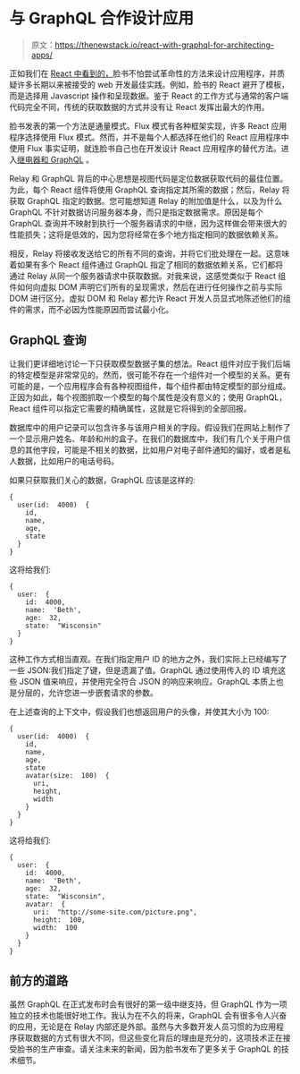 # 与 GraphQL 合作设计应用

> 原文：<https://thenewstack.io/react-with-graphql-for-architecting-apps/>

正如我们在 [React 中看到的，](https://www.google.ca/url?sa=t&rct=j&q=&esrc=s&source=web&cd=1&ved=0CB0QFjAA&url=https%3A%2F%2Ffacebook.github.io%2Freact%2F&ei=ZRRaVcLZD4m4oQSviYDwCw&usg=AFQjCNHa_1d2VQ9XLEwLkZFQYYmqt39aoQ&bvm=bv.93564037,d.cGU)脸书不怕尝试革命性的方法来设计应用程序，并质疑许多长期以来被接受的 web 开发最佳实践。例如，脸书的 React 避开了模板，而是选择用 Javascript 操作和呈现数据。鉴于 React 的工作方式与通常的客户端代码完全不同，传统的获取数据的方式并没有让 React 发挥出最大的作用。

脸书发表的第一个方法是通量模式。Flux 模式有各种框架实现，许多 React 应用程序选择使用 Flux 模式。然而，并不是每个人都选择在他们的 React 应用程序中使用 Flux 事实证明，就连脸书自己也在开发设计 React 应用程序的替代方法。进入[继电器和 GraphQL](https://gist.github.com/wincent/598fa75e22bdfa44cf47) 。

Relay 和 GraphQL 背后的中心思想是视图代码是定位数据获取代码的最佳位置。为此，每个 React 组件将使用 GraphQL 查询指定其所需的数据；然后，Relay 将获取 GraphQL 指定的数据。您可能想知道 Relay 的附加值是什么，以及为什么 GraphQL 不针对数据访问服务器本身，而只是指定数据需求。原因是每个 GraphQL 查询并不映射到执行一个服务器请求的中继，因为这样做会带来很大的性能损失；这将是低效的，因为您将经常在多个地方指定相同的数据依赖关系。

相反，Relay 将接收发送给它的所有不同的查询，并将它们批处理在一起。这意味着如果有多个 React 组件通过 GraphQL 指定了相同的数据依赖关系，它们都将通过 Relay 从同一个服务器请求中获取数据。对我来说，这感觉类似于 React 组件如何向虚拟 DOM 声明它们所有的呈现需求，然后在进行任何操作之前与实际 DOM 进行区分。虚拟 DOM 和 Relay 都允许 React 开发人员显式地陈述他们的组件的需求，而不必因为性能原因而尝试最小化。

## GraphQL 查询

让我们更详细地讨论一下只获取模型数据子集的想法。React 组件对应于我们后端的特定模型是非常常见的。然而，很可能不存在一个组件对一个模型的关系。更有可能的是，一个应用程序会有各种视图组件，每个组件都由特定模型的部分组成。正因为如此，每个视图抓取一个模型的每个属性是没有意义的；使用 GraphQL，React 组件可以指定它需要的精确属性，这就是它将得到的全部回报。

数据库中的用户记录可以包含许多与该用户相关的字段。假设我们在网站上制作了一个显示用户姓名、年龄和州的盒子。在我们的数据库中，我们有几个关于用户信息的其他字段，可能是不相关的数据，比如用户对电子邮件通知的偏好，或者是私人数据，比如用户的电话号码。

如果只获取我们关心的数据，GraphQL 应该是这样的:

```
{
  user(id:  4000)  {
    id,
    name,
    age,
    state
  }
}

```

这将给我们:

```
{
  user:  {
    id:  4000,
    name:  'Beth',
    age:  32,
    state:  "Wisconsin"
  }
}

```

这种工作方式相当直观。在我们指定用户 ID 的地方之外，我们实际上已经编写了一些 JSON:我们指定了键，但是遗漏了值。GraphQL 通过使用传入的 ID 填充这些 JSON 值来响应，并使用完全符合 JSON 的响应来响应。GraphQL 本质上也是分层的，允许您进一步嵌套请求的参数。

在上述查询的上下文中，假设我们也想返回用户的头像，并使其大小为 100:

```
{
  user(id:  4000)  {
    id,
    name,
    age,
    state
    avatar(size:  100)  {
      uri,
      height,
      width
    }
  }
}

```

这将给我们:

```
{
  user:  {
    id:  4000,
    name:  'Beth',
    age:  32,
    state:  "Wisconsin",
    avatar:  {
      uri:  "http://some-site.com/picture.png",
      height:  100,
      width:  100
    }
  }
}

```

## 前方的道路

虽然 GraphQL 在正式发布时会有很好的第一级中继支持，但 GraphQL 作为一项独立的技术也能很好地工作。我认为在不久的将来，GraphQL 会有很多令人兴奋的应用，无论是在 Relay 内部还是外部。虽然与大多数开发人员习惯的为应用程序获取数据的方式有很大不同，但这些变化背后的理由是充分的，这项技术正在接受脸书的生产审查。请关注未来的新闻，因为脸书发布了更多关于 GraphQL 的技术细节。

<svg xmlns:xlink="http://www.w3.org/1999/xlink" viewBox="0 0 68 31" version="1.1"><title>Group</title> <desc>Created with Sketch.</desc></svg>